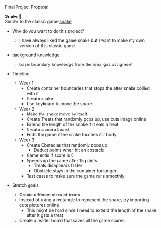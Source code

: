 Final Project Proposal  

**Snake** :snake:  
Similar to the classic game [snake](https://www.google.com/search?q=snake&oq=snake&aqs=edge..69i57j69i60l2j0j0i433l2j0.709j0j1&sourceid=chrome&ie=UTF-8)
* Why do you want to do this project?
    * I have always liked the game snake but I want to make
    my own version of this classic game
      
* background knowledge
    * basic boundary knowledge from the ideal gas assigment

* Timeline
    * Week 1
        * Create container boundaries that stops the after snake collied with it
        * Create snake
        * Use keyboard to move the snake
    * Week 2
        * Make the snake move by itself 
        * Create Treats that randomly pops up, 
          use cute image online
        * Extend the length of the snake if it eats a treat
        * Create a score board
        * Ends the game if the snake touches its' body
    * Week 3
        * Create Obstacles that randomly pops up
          * Deduct points when hit an obstacle
        * Game ends if score is 0    
        * Speeds up the game after 15 points
            * Treats disappears faster
            * Obstacle stays in the container for longer
        * Test cases to make sure the game runs smoothly  
* Stretch goals
    * Create different sizes of treats
    * Instead of using a rectangle to represent the snake,
    try importing cute pictures online
      * This might be hard since I need to extend the length
        of the snake after it gets a treat
    * Create a leader board that saves all the game scores
    
    
  